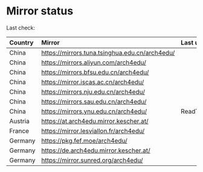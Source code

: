 <script src="./time.js"></script>
# Mirror status
Last check: <script type="text/javascript">localize(1693509151.7547827);</script>

|Country|Mirror|Last update|
|:------|:-----|:----------|
|China|https://mirrors.tuna.tsinghua.edu.cn/arch4edu/|<script type="text/javascript">localize(1693377297);</script>|
|China|https://mirrors.aliyun.com/arch4edu/|<script type="text/javascript">localize(1693377297);</script>|
|China|https://mirrors.bfsu.edu.cn/arch4edu/|<script type="text/javascript">localize(1693377297);</script>|
|China|https://mirror.iscas.ac.cn/arch4edu/|<script type="text/javascript">localize(1693377297);</script>|
|China|https://mirrors.nju.edu.cn/arch4edu/|<script type="text/javascript">localize(1693377297);</script>|
|China|https://mirrors.sau.edu.cn/arch4edu/|<script type="text/javascript">localize(1693377297);</script>|
|China|https://mirrors.ynu.edu.cn/arch4edu/|ReadTimeout|
|Austria|https://at.arch4edu.mirror.kescher.at/|<script type="text/javascript">localize(1693377297);</script>|
|France|https://mirror.lesviallon.fr/arch4edu/|<script type="text/javascript">localize(1693377297);</script>|
|Germany|https://pkg.fef.moe/arch4edu/|<script type="text/javascript">localize(1693377297);</script>|
|Germany|https://de.arch4edu.mirror.kescher.at/|<script type="text/javascript">localize(1693377297);</script>|
|Germany|https://mirror.sunred.org/arch4edu/|<script type="text/javascript">localize(1693377297);</script>|

<script src="./tablefilter/tablefilter.js"></script>
<script src="./table.js"></script>